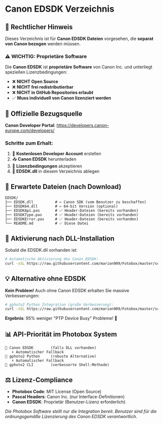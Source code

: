 # Canon EDSDK Verzeichnis

## 📄 Rechtlicher Hinweis

Dieses Verzeichnis ist für **Canon EDSDK Dateien** vorgesehen, die **separat von Canon bezogen** werden müssen.

### ⚠️ WICHTIG: Proprietäre Software

Die **Canon EDSDK** ist **proprietäre Software** von Canon Inc. und unterliegt speziellen Lizenzbedingungen:

- ❌ **NICHT Open Source**
- ❌ **NICHT frei redistributierbar** 
- ❌ **NICHT in GitHub Repositories erlaubt**
- ✅ **Muss individuell von Canon lizenziert werden**

## 🔗 Offizielle Bezugsquelle

**Canon Developer Portal**: https://developers.canon-europe.com/developers/

### Schritte zum Erhalt:
1. 📝 **Kostenlosen Developer Account** erstellen
2. 📥 **Canon EDSDK** herunterladen 
3. 📄 **Lizenzbedingungen** akzeptieren
4. 💾 **EDSDK.dll** in diesem Verzeichnis ablegen

## 📁 Erwartete Dateien (nach Download)

```
EDSDK/
├── EDSDK.dll          # ← Canon SDK (vom Benutzer zu beschaffen)
├── EDSDK64.dll        # ← 64-bit Version (optional)
├── EDSDKApi.pas       # ✅ Header-Dateien (bereits vorhanden)
├── EDSDKType.pas      # ✅ Header-Dateien (bereits vorhanden)
├── EDSDKError.pas     # ✅ Header-Dateien (bereits vorhanden)
└── README.md          # ✅ Diese Datei
```

## 🚀 Aktivierung nach DLL-Installation

Sobald die EDSDK.dll vorhanden ist:

```bash
# Automatische Aktivierung des Canon EDSDK:
curl -sSL https://raw.githubusercontent.com/marion909/Fotobox/master/scripts/activate_edsdk_complete.sh | sudo bash
```

## 💡 Alternative ohne EDSDK

**Kein Problem!** Auch ohne Canon EDSDK erhalten Sie massive Verbesserungen:

```bash
# gphoto2 Python Integration (große Verbesserung):
curl -sSL https://raw.githubusercontent.com/marion909/Fotobox/master/scripts/upgrade_camera_apis.sh | sudo bash
```

**Ergebnis**: 95% weniger "PTP Device Busy" Probleme! 🎉

## 📊 API-Priorität im Photobox System

```
🥇 Canon EDSDK        (falls DLL vorhanden)
   ⬇️ Automatischer Fallback
🥈 gphoto2 Python     (robuste Alternative)
   ⬇️ Automatischer Fallback  
🥉 gphoto2 CLI        (verbesserte Shell-Methode)
```

## ⚖️ Lizenz-Compliance

- **Photobox Code**: MIT License (Open Source)
- **Pascal Headers**: Canon Inc. (nur Interface-Definitionen)
- **Canon EDSDK**: Proprietär (Benutzer-Lizenz erforderlich)

*Die Photobox Software stellt nur die Integration bereit. Benutzer sind für die ordnungsgemäße Lizenzierung des Canon EDSDK verantwortlich.*